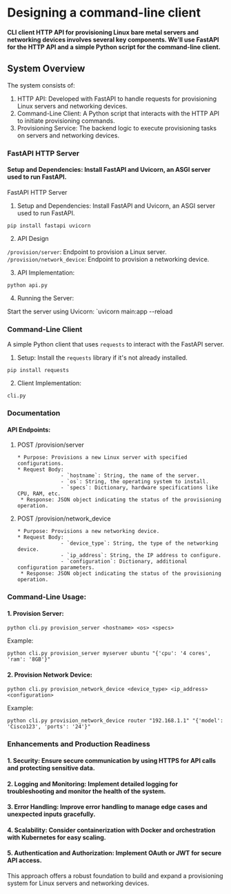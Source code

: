 <h1 id="designing-a-command-line-client">Designing a command-line client</h1>
<h4 id="cli-client-http-api-for-provisioning-linux-bare-metal-servers-and-networking-devices-involves-several-key-components-well-use-fastapi-for-the-http-api-and-a-simple-python-script-for-the-command-line-client-heres-how-you-can-approach-this-task-including-code-examples-and-documentation">CLI client HTTP API for provisioning Linux bare metal servers and networking devices involves several key components. We&#39;ll use FastAPI for the HTTP API and a simple Python script for the command-line client.</h4>
<h2 id="system-overview">System Overview</h2>
<p>The system consists of:</p>
<ol>
<li>HTTP API: Developed with FastAPI to handle requests for provisioning Linux servers and networking devices.</li>
<li>Command-Line Client: A Python script that interacts with the HTTP API to initiate provisioning commands.</li>
<li>Provisioning Service: The backend logic to execute provisioning tasks on servers and networking devices.</li>
</ol>
<h3 id="fastapi-http-server">FastAPI HTTP Server</h3>
<h4 id="setup-and-dependencies-install-fastapi-and-uvicorn-an-asgi-server-used-to-run-fastapi">Setup and Dependencies: Install FastAPI and Uvicorn, an ASGI server used to run FastAPI.</h4>
<p>FastAPI HTTP Server</p>
<ol>
<li>Setup and Dependencies: Install FastAPI and Uvicorn, an ASGI server used to run FastAPI.</li>
</ol>
<p><code>pip install fastapi uvicorn</code></p>
<ol start="2">
<li>API Design</li>
</ol>
<p><code>/provision/server</code>:  Endpoint to provision a Linux server.
<code>/provision/network_device</code>: Endpoint to provision a networking device.</p>
<ol start="3">
<li>API Implementation:</li>
</ol>
<pre><code>python api.py
</code></pre>
<ol start="4">
<li>Running the Server:</li>
</ol>
<p>Start the server using Uvicorn:
`uvicorn main:app --reload</p>
<h3 id="command-line-client">Command-Line Client</h3>
<p>A simple Python client that uses <code>requests</code> to interact with the FastAPI server.</p>
<ol>
<li>Setup:
Install the <code>requests</code> library if it&#39;s not already installed.</li>
</ol>
<p><code>pip install requests</code></p>
<ol start="2">
<li>Client Implementation:</li>
</ol>
<p><code>cli.py</code></p>
<h3 id="documentation">Documentation</h3>
<h4 id="api-endpoints">API Endpoints:</h4>
<ol>
<li><p>POST /provision/server</p>
<pre><code>* Purpose: Provisions a new Linux server with specified configurations.
* Request Body:
              - `hostname`: String, the name of the server.
              - `os`: String, the operating system to install.
              - `specs`: Dictionary, hardware specifications like CPU, RAM, etc.
 * Response: JSON object indicating the status of the provisioning operation.
</code></pre>
</li>
<li><p>POST /provision/network_device</p>
<pre><code>* Purpose: Provisions a new networking device.
* Request Body:
              - `device_type`: String, the type of the networking device.
              - `ip_address`: String, the IP address to configure.
              - `configuration`: Dictionary, additional configuration parameters.
 * Response: JSON object indicating the status of the provisioning operation.
</code></pre>
</li>
</ol>
<h3 id="command-line-usage">Command-Line Usage:</h3>
<h4 id="1-provision-server">1. Provision Server:</h4>
<p><code>python cli.py provision_server &lt;hostname&gt; &lt;os&gt; &lt;specs&gt; </code></p>
<p>Example:</p>
<p><code>python cli.py provision_server myserver ubuntu &quot;{&#39;cpu&#39;: &#39;4 cores&#39;, &#39;ram&#39;: &#39;8GB&#39;}&quot; </code></p>
<h4 id="2-provision-network-device">2. Provision Network Device:</h4>
<p><code>python cli.py provision_network_device &lt;device_type&gt; &lt;ip_address&gt; &lt;configuration&gt; </code></p>
<p>Example:</p>
<p><code>python cli.py provision_network_device router &quot;192.168.1.1&quot; &quot;{&#39;model&#39;: &#39;Cisco123&#39;, &#39;ports&#39;: &#39;24&#39;}&quot; </code></p>
<h3 id="enhancements-and-production-readiness">Enhancements and Production Readiness</h3>
<h4 id="1-security-ensure-secure-communication-by-using-https-for-api-calls-and-protecting-sensitive-data">1. Security: Ensure secure communication by using HTTPS for API calls and protecting sensitive data.</h4>
<h4 id="2-logging-and-monitoring-implement-detailed-logging-for-troubleshooting-and-monitor-the-health-of-the-system">2. Logging and Monitoring: Implement detailed logging for troubleshooting and monitor the health of the system.</h4>
<h4 id="3-error-handling-improve-error-handling-to-manage-edge-cases-and-unexpected-inputs-gracefully">3. Error Handling: Improve error handling to manage edge cases and unexpected inputs gracefully.</h4>
<h4 id="4-scalability-consider-containerization-with-docker-and-orchestration-with-kubernetes-for-easy-scaling">4. Scalability: Consider containerization with Docker and orchestration with Kubernetes for easy scaling.</h4>
<h4 id="5-authentication-and-authorization-implement-oauth-or-jwt-for-secure-api-access">5. Authentication and Authorization: Implement OAuth or JWT for secure API access.</h4>
<p>This approach offers a robust foundation to build and expand a provisioning system for Linux servers and networking devices.</p>
